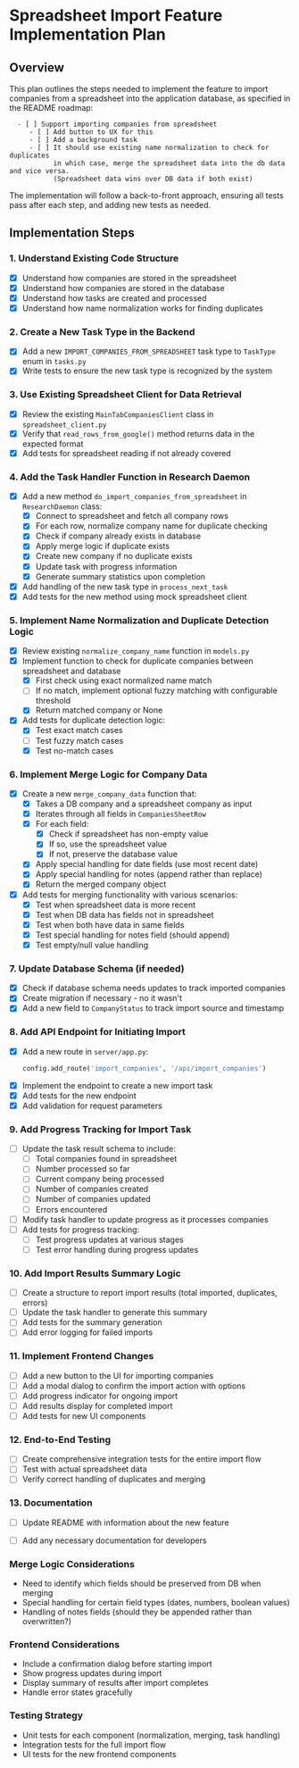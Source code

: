 # Spreadsheet Import Feature Implementation Plan

## Overview
This plan outlines the steps needed to implement the feature to import companies from a spreadsheet into the application database, as specified in the README roadmap:

```
  - [ ] Support importing companies from spreadsheet
     - [ ] Add button to UX for this
     - [ ] Add a background task
     - [ ] It should use existing name normalization to check for duplicates
           in which case, merge the spreadsheet data into the db data and vice versa.
           (Spreadsheet data wins over DB data if both exist)
```

The implementation will follow a back-to-front approach, ensuring all tests pass after each step, and adding new tests as needed.

## Implementation Steps

### 1. Understand Existing Code Structure
- [x] Understand how companies are stored in the spreadsheet
- [x] Understand how companies are stored in the database
- [x] Understand how tasks are created and processed
- [x] Understand how name normalization works for finding duplicates

### 2. Create a New Task Type in the Backend
- [x] Add a new `IMPORT_COMPANIES_FROM_SPREADSHEET` task type to `TaskType` enum in `tasks.py`
- [x] Write tests to ensure the new task type is recognized by the system

### 3. Use Existing Spreadsheet Client for Data Retrieval
- [x] Review the existing `MainTabCompaniesClient` class in `spreadsheet_client.py`
- [x] Verify that `read_rows_from_google()` method returns data in the expected format
- [x] Add tests for spreadsheet reading if not already covered

### 4. Add the Task Handler Function in Research Daemon
- [x] Add a new method `do_import_companies_from_spreadsheet` in `ResearchDaemon` class:
  - [x] Connect to spreadsheet and fetch all company rows
  - [x] For each row, normalize company name for duplicate checking
  - [x] Check if company already exists in database
  - [x] Apply merge logic if duplicate exists
  - [x] Create new company if no duplicate exists
  - [x] Update task with progress information
  - [x] Generate summary statistics upon completion
- [x] Add handling of the new task type in `process_next_task`
- [x] Add tests for the new method using mock spreadsheet client

### 5. Implement Name Normalization and Duplicate Detection Logic
- [x] Review existing `normalize_company_name` function in `models.py`
- [x] Implement function to check for duplicate companies between spreadsheet and database
  - [x] First check using exact normalized name match
  - [ ] If no match, implement optional fuzzy matching with configurable threshold
  - [x] Return matched company or None
- [x] Add tests for duplicate detection logic:
  - [x] Test exact match cases
  - [ ] Test fuzzy match cases
  - [x] Test no-match cases

### 6. Implement Merge Logic for Company Data
- [x] Create a new `merge_company_data` function that:
  - [x] Takes a DB company and a spreadsheet company as input
  - [x] Iterates through all fields in `CompaniesSheetRow`
  - [x] For each field:
    - [x] Check if spreadsheet has non-empty value
    - [x] If so, use the spreadsheet value
    - [x] If not, preserve the database value
  - [x] Apply special handling for date fields (use most recent date)
  - [x] Apply special handling for notes (append rather than replace)
  - [x] Return the merged company object
- [x] Add tests for merging functionality with various scenarios:
  - [x] Test when spreadsheet data is more recent
  - [x] Test when DB data has fields not in spreadsheet
  - [x] Test when both have data in same fields
  - [x] Test special handling for notes field (should append)
  - [x] Test empty/null value handling

### 7. Update Database Schema (if needed)
- [x] Check if database schema needs updates to track imported companies
- [x] Create migration if necessary - no it wasn't
- [x] Add a new field to `CompanyStatus` to track import source and timestamp

### 8. Add API Endpoint for Initiating Import
- [x] Add a new route in `server/app.py`:
  ```python
  config.add_route('import_companies', '/api/import_companies')
  ```
- [x] Implement the endpoint to create a new import task
- [x] Add tests for the new endpoint
- [x] Add validation for request parameters

### 9. Add Progress Tracking for Import Task
- [ ] Update the task result schema to include:
  - [ ] Total companies found in spreadsheet
  - [ ] Number processed so far
  - [ ] Current company being processed
  - [ ] Number of companies created
  - [ ] Number of companies updated
  - [ ] Errors encountered
- [ ] Modify task handler to update progress as it processes companies
- [ ] Add tests for progress tracking:
  - [ ] Test progress updates at various stages
  - [ ] Test error handling during progress updates

### 10. Add Import Results Summary Logic
- [ ] Create a structure to report import results (total imported, duplicates, errors)
- [ ] Update the task handler to generate this summary
- [ ] Add tests for the summary generation
- [ ] Add error logging for failed imports

### 11. Implement Frontend Changes
- [ ] Add a new button to the UI for importing companies
- [ ] Add a modal dialog to confirm the import action with options
- [ ] Add progress indicator for ongoing import
- [ ] Add results display for completed import
- [ ] Add tests for new UI components

### 12. End-to-End Testing
- [ ] Create comprehensive integration tests for the entire import flow
- [ ] Test with actual spreadsheet data
- [ ] Verify correct handling of duplicates and merging

### 13. Documentation
- [ ] Update README with information about the new feature
- [ ] Add any necessary documentation for developers


### Merge Logic Considerations
- Need to identify which fields should be preserved from DB when merging
- Special handling for certain field types (dates, numbers, boolean values)
- Handling of notes fields (should they be appended rather than overwritten?)

### Frontend Considerations
- Include a confirmation dialog before starting import
- Show progress updates during import
- Display summary of results after import completes
- Handle error states gracefully

### Testing Strategy
- Unit tests for each component (normalization, merging, task handling)
- Integration tests for the full import flow
- UI tests for the new frontend components
